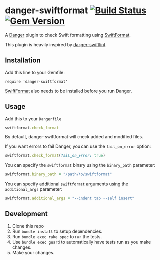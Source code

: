 # danger-swiftformat [![Build Status](https://travis-ci.org/garriguv/danger-ruby-swiftformat.svg?branch=master)](https://travis-ci.org/garriguv/danger-ruby-swiftformat) [![Gem Version](https://badge.fury.io/rb/danger-swiftformat.svg)](https://rubygems.org/gems/danger-swiftformat)

A [Danger] plugin to check Swift formatting using [SwiftFormat].

This plugin is heavily inspired by [danger-swiftlint].

## Installation

Add this line to your Gemfile:

    require 'danger-swiftformat'

[SwiftFormat] also needs to be installed before you run Danger.

## Usage

Add this to your `Dangerfile`

```ruby
swiftformat.check_format
```

By default, danger-swiftformat will check added and modified files.

If you want errors to fail Danger, you can use the `fail_on_error` option:

```ruby
swiftformat.check_format(fail_on_error: true)
```

You can specify the `swiftformat` binary using the `binary_path` parameter:

```ruby
swiftformat.binary_path = "/path/to/swiftformat"
```

You can specify additional `swiftformat` arguments using the `additional_args` parameter:

```ruby
swiftformat.additional_args = "--indent tab --self insert"
```

## Development

1. Clone this repo
2. Run `bundle install` to setup dependencies.
3. Run `bundle exec rake spec` to run the tests.
4. Use `bundle exec guard` to automatically have tests run as you make changes.
5. Make your changes.

[Danger]: https://danger.systems/ruby/
[SwiftFormat]: https://github.com/nicklockwood/SwiftFormat
[danger-swiftlint]: https://github.com/ashfurrow/danger-ruby-swiftlint
